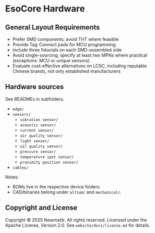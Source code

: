 # EsoCore Hardware

## General Layout Requirements

- Prefer SMD components; avoid THT where feasible
- Provide Tag-Connect pads for MCU programming
- Include three fiducials on each SMD-assembled side
- Avoid single-sourcing; specify at least two MPNs where practical (exceptions: MCU or unique sensors)
- Evaluate cost-effective alternatives on LCSC, including reputable Chinese brands, not only established manufacturers

## Hardware sources

See READMEs in subfolders.

- `edge/`
- `sensors/`
  - `vibration sensor/`
  - `acoustic sensor/`
  - `current sensor/`
  - `air quality sensor/`
  - `light sensor/`
  - `oil quality sensor/`
  - `pressure sensor/`
  - `temperature spot sensor/`
  - `proximity position sensor/`
- `cables/`

Notes:

- BOMs live in the respective device folders.
- CAD/binaries belong under `altium/` and `mechanical/`.

## Copyright and License

Copyright © 2025 Newmatik. All rights reserved.
Licensed under the Apache License, Version 2.0. See `website/docs/license.md` for details.

